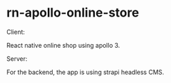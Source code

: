 # rn-apollo-online-store

Client:

React native online shop using apollo 3.

Server:

For the backend, the app is using strapi headless CMS.
